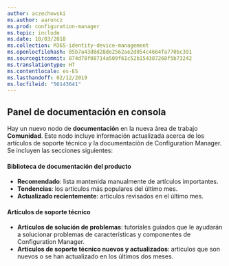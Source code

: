 ```yaml
---
author: aczechowski
ms.author: aaroncz
ms.prod: configuration-manager
ms.topic: include
ms.date: 10/03/2018
ms.collection: M365-identity-device-management
ms.openlocfilehash: 05b7a43d8d28de2562ae2d054c4664fa770bc391
ms.sourcegitcommit: 874d78f08714a509f61c52b154387268f5b73242
ms.translationtype: HT
ms.contentlocale: es-ES
ms.lasthandoff: 02/12/2019
ms.locfileid: "56143641"
---
```

## <a name="bkmk_doc-dashboard"></a> Panel de documentación en consola
<!--1357546-->

Hay un nuevo nodo de **documentación** en la nueva área de trabajo **Comunidad**. Este nodo incluye información actualizada acerca de los artículos de soporte técnico y la documentación de Configuration Manager. Se incluyen las secciones siguientes:  

#### <a name="product-documentation-library"></a>Biblioteca de documentación del producto
- **Recomendado**: lista mantenida manualmente de artículos importantes.
- **Tendencias**: los artículos más populares del último mes.
- **Actualizado recientemente**: artículos revisados en el último mes.

#### <a name="support-articles"></a>Artículos de soporte técnico
- **Artículos de solución de problemas**: tutoriales guiados que le ayudarán a solucionar problemas de características y componentes de Configuration Manager.
- **Artículos de soporte técnico nuevos y actualizados**: artículos que son nuevos o se han actualizado en los últimos dos meses.


